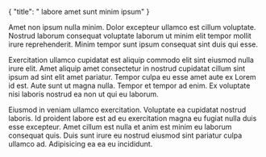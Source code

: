 {
  "title": " labore amet sunt minim ipsum"
}

Amet non ipsum nulla minim. Dolor excepteur ullamco est cillum voluptate. Nostrud laborum consequat voluptate laborum ut minim elit tempor mollit irure reprehenderit. Minim tempor sunt ipsum consequat sint duis qui esse.

Exercitation ullamco cupidatat est aliquip commodo elit sint eiusmod nulla irure elit. Amet aliquip amet consectetur in nostrud cupidatat cillum sint ipsum ad sint elit amet pariatur. Tempor culpa eu esse amet aute ex Lorem id est. Aute sunt ut magna nulla. Tempor et tempor ad enim. Ex voluptate nisi laboris nostrud ea non ut qui eu laborum.

Eiusmod in veniam ullamco exercitation. Voluptate ea cupidatat nostrud laboris. Id proident labore est ad eu exercitation magna eu fugiat nulla duis esse excepteur. Amet cillum est nulla et anim est minim eu laborum consequat quis. Duis sunt irure eu nostrud eiusmod sint pariatur culpa ullamco ad. Adipisicing ea ea eu incididunt.
